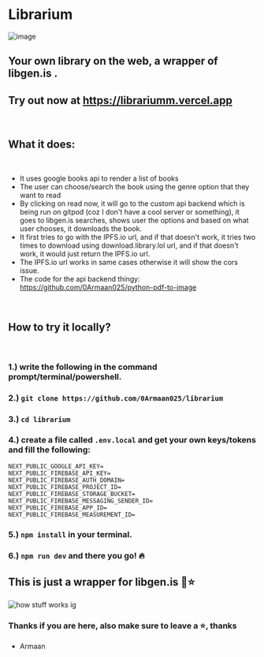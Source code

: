 # Librarium

![image](https://github.com/user-attachments/assets/47ee9772-65f8-47a2-81a2-168da775e225)

## Your own library on the web, a wrapper of libgen.is .
## Try out now at https://librariumm.vercel.app

<br/>

## What it does:

<br/>

- It uses google books api to render a list of books
- The user can choose/search the book using the genre option that they want to read
- By clicking on read now, it will go to the custom api backend which is being run on gitpod (coz I don't have a cool server or something), it goes to libgen.is searches, shows user the options and based on what user chooses, it downloads the book.
- It first tries to go with the IPFS.io url, and if that doesn't work, it tries two times to download using download.library.lol url, and if that doesn't work, it would just return the IPFS.io url.
- The IPFS.io url works in same cases otherwise it will show the cors issue.
- The code for the api backend thingy: https://github.com/0Armaan025/python-pdf-to-image

<br/>

## How to try it locally?

<br/>

### 1.) write the following in the command prompt/terminal/powershell.
### 2.) ``git clone https://github.com/0Armaan025/librarium``
### 3.) ``cd librarium``
### 4.) create a file called ``.env.local`` and get your own keys/tokens and fill the following: 
```
NEXT_PUBLIC_GOOGLE_API_KEY=
NEXT_PUBLIC_FIREBASE_API_KEY=
NEXT_PUBLIC_FIREBASE_AUTH_DOMAIN=
NEXT_PUBLIC_FIREBASE_PROJECT_ID=
NEXT_PUBLIC_FIREBASE_STORAGE_BUCKET=
NEXT_PUBLIC_FIREBASE_MESSAGING_SENDER_ID=
NEXT_PUBLIC_FIREBASE_APP_ID=
NEXT_PUBLIC_FIREBASE_MEASUREMENT_ID=
```
### 5.) ``npm install`` in your terminal.
### 6.) ``npm run dev`` and there you go! 🔥

## This is just a wrapper for libgen.is 🥹⭐

![how stuff works ig](https://github.com/user-attachments/assets/96492e11-831c-4148-aade-934768ab6a2b)


### Thanks if you are here, also make sure to leave a ⭐, thanks
- Armaan
